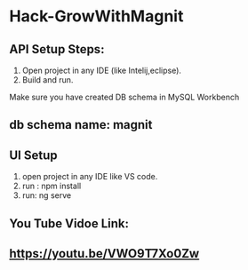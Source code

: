 # Hack-GrowWithMagnit

## API Setup Steps:

1. Open project in any IDE (like Intelij,eclipse).
2. Build and run.

Make sure you have created DB schema in MySQL Workbench
## db schema name: magnit

## UI Setup
1. open project in any IDE like VS code.
2. run : npm install
3. run:  ng serve


## You Tube Vidoe Link:
## https://youtu.be/VWO9T7Xo0Zw
